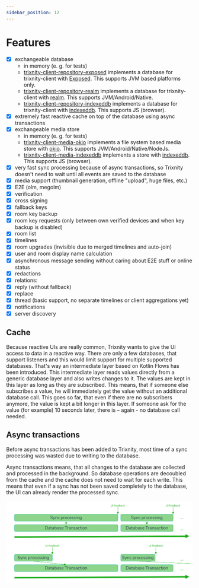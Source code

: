 ```yaml
---
sidebar_position: 12
---
```


# Features

- [x] exchangeable database
    - in memory (e. g. for tests)
    - [trixnity-client-repository-exposed](https://gitlab.com/trixnity/trixnity/-/tree/main/trixnity-client/trixnity-client-repository-exposed)
      implements a
      database for trixnity-client
      with [Exposed](https://github.com/JetBrains/Exposed). This supports
      JVM
      based platforms only.
    - [trixnity-client-repository-realm](https://gitlab.com/trixnity/trixnity/-/tree/main/trixnity-client/trixnity-client-repository-realm)
      implements a
      database for trixnity-client
      with [realm](https://github.com/realm/realm-kotlin). This supports
      JVM/Android/Native.
    - [trixnity-client-repository-indexeddb](https://gitlab.com/trixnity/trixnity/-/tree/main/trixnity-client/trixnity-client-repository-indexeddb)
      implements a
      database for trixnity-client
      with [indexeddb](https://github.com/JuulLabs/indexeddb). This supports
      JS (browser).
- [x] extremely fast reactive cache on top of the database using async
  transactions
- [x] exchangeable media store
    - in memory (e. g. for tests)
    - [trixnity-client-media-okio](https://gitlab.com/trixnity/trixnity/-/tree/main/trixnity-client/trixnity-client-media-okio)
      implements a file system based media
      store with [okio](https://github.com/square/okio). This supports
      JVM/Android/Native/NodeJs.
    - [trixnity-client-media-indexeddb](https://gitlab.com/trixnity/trixnity/-/tree/main/trixnity-client/trixnity-client-media-indexeddb)
      implements a store
      with [indexeddb](https://github.com/JuulLabs/indexeddb). This
      supports JS (browser).
- [x] very fast sync processing because of async transactions, so Trixnity
  doesn't need to wait until all events are saved to the database
- [x] media support (thumbnail generation, offline "upload", huge files,
  etc.)
- [x] E2E (olm, megolm)
- [x] verification
- [x] cross signing
- [x] fallback keys
- [x] room key backup
- [x] room key requests (only between own verified devices and when key
  backup is disabled)
- [x] room list
- [x] timelines
- [x] room upgrades (invisible due to merged timelines and auto-join)
- [x] user and room display name calculation
- [x] asynchronous message sending without caring about E2E stuff or online
  status
- [x] redactions
- [x] relations:
- [x] reply (without fallback)
- [x] replace
- [x] thread (basic support, no separate timelines or client
  aggregations yet)
- [x] notifications
- [x] server discovery

## Cache

Because reactive UIs are really common, Trixnity wants to give the UI access to data in a reactive way.
There are only a few databases, that support listeners and this would limit support for multiple supported
databases. That's way an intermediate layer based on Kotlin Flows has been introduced. This intermediate layer reads
values directly from
a generic database layer and also writes changes to it. The values are kept in this layer as long as they are
subscribed. This means, that if someone else subscribes a value, he will immediately get the value without an additional
database call. This goes so far, that even if there are no subscribers anymore, the value is kept a bit longer in
this layer. If someone ask for the value (for example) 10 seconds later, there is – again - no database call needed.

## Async transactions

Before async transactions has been added to Trixnity, most time of a sync processing was wasted due to writing to the
database.

Async transactions means, that all changes to the database are collected and processed in the background.
So database operations are decoubled from the cache and the cache does not need to wait for each write.
This means that even if a sync has not been saved completely to the database, the UI can already render the processed
sync.

![async transactions](../assets/asyncTransactions.png)